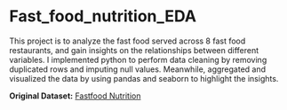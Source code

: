 # Fast_food_nutrition_EDA

This project is to analyze the fast food served across 8 fast food restaurants, and gain insights on the relationships between different variables. I implemented python to perform data cleaning by removing duplicated rows and imputing null values. Meanwhile, aggregated and visualized the data by using pandas and seaborn to highlight the insights.

**Original Dataset:** [Fastfood Nutrition](https://www.kaggle.com/datasets/ulrikthygepedersen/fastfood-nutrition)
